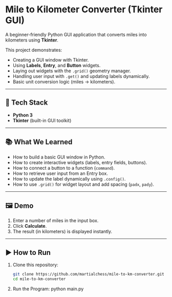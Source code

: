 # Mile to Kilometer Converter (Tkinter GUI)

A beginner-friendly Python GUI application that converts miles into kilometers using **Tkinter**.  

This project demonstrates:
- Creating a GUI window with Tkinter.
- Using **Labels**, **Entry**, and **Button** widgets.
- Laying out widgets with the `.grid()` geometry manager.
- Handling user input with `.get()` and updating labels dynamically.
- Basic unit conversion logic (miles → kilometers).

---

## 🚀 Tech Stack
- **Python 3**
- **Tkinter** (built-in GUI toolkit)

---

## 📚 What We Learned
- How to build a basic GUI window in Python.
- How to create interactive widgets (labels, entry fields, buttons).
- How to connect a button to a function (`command`).
- How to retrieve user input from an Entry box.
- How to update the label dynamically using `.config()`.
- How to use `.grid()` for widget layout and add spacing (`padx`, `pady`).

---

## 🖼️ Demo
1. Enter a number of miles in the input box.  
2. Click **Calculate**.  
3. The result (in kilometers) is displayed instantly.  

---

## ▶️ How to Run
1. Clone this repository:
   ```bash
   git clone https://github.com/martialchess/mile-to-km-converter.git
   cd mile-to-km-converter
2. Run the Program:
   python main.py